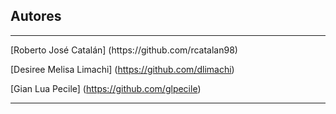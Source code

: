 ## Autores
<hr>
[Roberto José Catalán] (https://github.com/rcatalan98)

[Desiree Melisa Limachi] (https://github.com/dlimachi)

[Gian Lua Pecile] (https://github.com/glpecile)
<hr>
